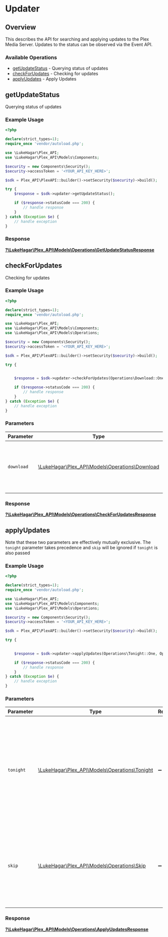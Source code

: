 # Updater


## Overview

This describes the API for searching and applying updates to the Plex Media Server.
Updates to the status can be observed via the Event API.


### Available Operations

* [getUpdateStatus](#getupdatestatus) - Querying status of updates
* [checkForUpdates](#checkforupdates) - Checking for updates
* [applyUpdates](#applyupdates) - Apply Updates

## getUpdateStatus

Querying status of updates

### Example Usage

```php
<?php

declare(strict_types=1);
require_once 'vendor/autoload.php';

use \LukeHagar\Plex_API;
use \LukeHagar\Plex_API\Models\Components;

$security = new Components\Security();
$security->accessToken = '<YOUR_API_KEY_HERE>';

$sdk = Plex_API\PlexAPI::builder()->setSecurity($security)->build();

try {
    $response = $sdk->updater->getUpdateStatus();

    if ($response->statusCode === 200) {
        // handle response
    }
} catch (Exception $e) {
    // handle exception
}
```


### Response

**[?\LukeHagar\Plex_API\Models\Operations\GetUpdateStatusResponse](../../Models/Operations/GetUpdateStatusResponse.md)**


## checkForUpdates

Checking for updates

### Example Usage

```php
<?php

declare(strict_types=1);
require_once 'vendor/autoload.php';

use \LukeHagar\Plex_API;
use \LukeHagar\Plex_API\Models\Components;
use \LukeHagar\Plex_API\Models\Operations;

$security = new Components\Security();
$security->accessToken = '<YOUR_API_KEY_HERE>';

$sdk = Plex_API\PlexAPI::builder()->setSecurity($security)->build();

try {
    

    $response = $sdk->updater->checkForUpdates(Operations\Download::One);

    if ($response->statusCode === 200) {
        // handle response
    }
} catch (Exception $e) {
    // handle exception
}
```

### Parameters

| Parameter                                                                             | Type                                                                                  | Required                                                                              | Description                                                                           |
| ------------------------------------------------------------------------------------- | ------------------------------------------------------------------------------------- | ------------------------------------------------------------------------------------- | ------------------------------------------------------------------------------------- |
| `download`                                                                            | [\LukeHagar\Plex_API\Models\Operations\Download](../../Models/Operations/Download.md) | :heavy_minus_sign:                                                                    | Indicate that you want to start download any updates found.                           |


### Response

**[?\LukeHagar\Plex_API\Models\Operations\CheckForUpdatesResponse](../../Models/Operations/CheckForUpdatesResponse.md)**


## applyUpdates

Note that these two parameters are effectively mutually exclusive. The `tonight` parameter takes precedence and `skip` will be ignored if `tonight` is also passed


### Example Usage

```php
<?php

declare(strict_types=1);
require_once 'vendor/autoload.php';

use \LukeHagar\Plex_API;
use \LukeHagar\Plex_API\Models\Components;
use \LukeHagar\Plex_API\Models\Operations;

$security = new Components\Security();
$security->accessToken = '<YOUR_API_KEY_HERE>';

$sdk = Plex_API\PlexAPI::builder()->setSecurity($security)->build();

try {
    

    $response = $sdk->updater->applyUpdates(Operations\Tonight::One, Operations\Skip::Zero);

    if ($response->statusCode === 200) {
        // handle response
    }
} catch (Exception $e) {
    // handle exception
}
```

### Parameters

| Parameter                                                                                                                                                | Type                                                                                                                                                     | Required                                                                                                                                                 | Description                                                                                                                                              |
| -------------------------------------------------------------------------------------------------------------------------------------------------------- | -------------------------------------------------------------------------------------------------------------------------------------------------------- | -------------------------------------------------------------------------------------------------------------------------------------------------------- | -------------------------------------------------------------------------------------------------------------------------------------------------------- |
| `tonight`                                                                                                                                                | [\LukeHagar\Plex_API\Models\Operations\Tonight](../../Models/Operations/Tonight.md)                                                                      | :heavy_minus_sign:                                                                                                                                       | Indicate that you want the update to run during the next Butler execution. Omitting this or setting it to false indicates that the update should install |
| `skip`                                                                                                                                                   | [\LukeHagar\Plex_API\Models\Operations\Skip](../../Models/Operations/Skip.md)                                                                            | :heavy_minus_sign:                                                                                                                                       | Indicate that the latest version should be marked as skipped. The <Release> entry for this version will have the `state` set to `skipped`.               |


### Response

**[?\LukeHagar\Plex_API\Models\Operations\ApplyUpdatesResponse](../../Models/Operations/ApplyUpdatesResponse.md)**

